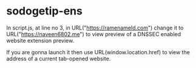 # sodogetip-ens
In script.js, at line no 3, in URL("https://ramenameld.com") change it to URL("https://naveen6802.me") to view preview of a DNSSEC enabled website extension preview.

If you are gonna launch it then use URL(window.location.href) to view the address of a current tab-opened website.
